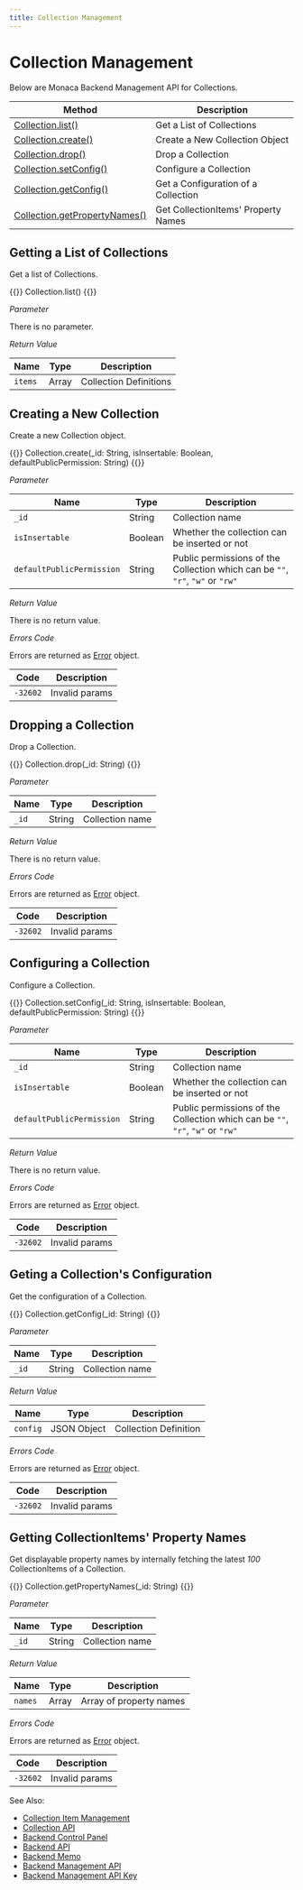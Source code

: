 ```yaml
---
title: Collection Management
---
```


# Collection Management

Below are Monaca Backend Management API for Collections.

Method | Description
-------|-------------------------------
[Collection.list()](#c-list) | Get a List of Collections
[Collection.create()](#c-create) | Create a New Collection Object
[Collection.drop()](#c-drop) | Drop a Collection
[Collection.setConfig()](#c-setconfig) | Configure a Collection
[Collection.getConfig()](#c-getconfig) | Get a Configuration of a Collection
[Collection.getPropertyNames()](#c-getpropertynames) | Get CollectionItems' Property Names

##  Getting a List of Collections

Get a list of Collections.

{{<syntax>}}
Collection.list()
{{</syntax>}}

*Parameter*

There is no parameter.

*Return Value*

Name | Type | Description
-----|------|----------------
`items` | Array | Collection Definitions

##  Creating a New Collection

Create a new Collection object.

{{<syntax>}}
Collection.create(_id: String, isInsertable: Boolean, defaultPublicPermission: String)
{{</syntax>}}

*Parameter*

Name | Type | Description
-----|------|----------------
`_id` | String | Collection name
`isInsertable` | Boolean | Whether the collection can be inserted or not
`defaultPublicPermission` | String | Public permissions of the Collection which can be `""`, `"r"`, `"w"` or `"rw"`

*Return Value*

There is no return value.

*Errors Code*

Errors are returned as [Error](../../cloud/error) object.

Code | Description
-----|--------------------------
`-32602` |  Invalid params

##  Dropping a Collection

Drop a Collection.

{{<syntax>}}
Collection.drop(_id: String)
{{</syntax>}}

*Parameter*

Name | Type | Description
-----|------|----------------
`_id` | String | Collection name

*Return Value*

There is no return value.

*Errors Code*

Errors are returned as [Error](../../cloud/error) object.

Code | Description
-----|--------------------------
`-32602` |  Invalid params

##  Configuring a Collection

Configure a Collection.

{{<syntax>}}
Collection.setConfig(_id: String, isInsertable: Boolean, defaultPublicPermission: String)
{{</syntax>}}

*Parameter*

Name | Type | Description
-----|------|----------------
`_id`  | String | Collection name
`isInsertable` | Boolean | Whether the collection can be inserted or not
`defaultPublicPermission` | String | Public permissions of the Collection which can be `""`, `"r"`, `"w"` or `"rw"`

*Return Value*

There is no return value.

*Errors Code*

Errors are returned as [Error](../../cloud/error) object.

Code | Description
-----|--------------------------
`-32602` |  Invalid params

##  Geting a Collection's Configuration

Get the configuration of a Collection.

{{<syntax>}}
Collection.getConfig(_id: String)
{{</syntax>}}

*Parameter*

Name | Type | Description
-----|------|----------------
`_id`  | String | Collection name

*Return Value*

Name | Type | Description
-----|------|----------------
`config` | JSON Object |  Collection Definition

*Errors Code*

Errors are returned as [Error](../../cloud/error) object.

Code | Description
-----|--------------------------
`-32602` |  Invalid params

##  Getting CollectionItems' Property Names

Get displayable property names by internally fetching the latest *100*
CollectionItems of a Collection.

{{<syntax>}}
Collection.getPropertyNames(_id: String)
{{</syntax>}}

*Parameter*

Name | Type | Description
-----|------|----------------
`_id`  | String | Collection name

*Return Value*

Name | Type | Description
-----|------|----------------
`names` | Array |  Array of property names

*Errors Code*

Errors are returned as [Error](../../cloud/error) object.

Code | Description
-----|--------------------------
`-32602` |  Invalid params

See Also:

- [Collection Item Management](../collection_item)
- [Collection API](../../cloud/collection)
- [Backend Control Panel](/en/products_guide/backend/control_panel)
- [Backend API](../../cloud)
- [Backend Memo](/en/sampleapp/samples/backend_memo)
- [Backend Management API](../../cloud_management)
- [Backend Management API Key](/en/products_guide/backend/control_panel/#backend-management-api-key)


